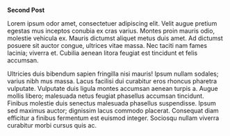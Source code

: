 **Second Post**

Lorem ipsum odor amet, consectetuer adipiscing elit. Velit augue pretium egestas mus inceptos conubia ex cras varius. Montes proin mauris odio, molestie vehicula ex. Mauris dictumst aliquet metus duis amet. Ad dictumst posuere sit auctor congue, ultrices vitae massa. Nec taciti nam fames lacinia; viverra et. Cubilia aenean litora feugiat est tincidunt et felis accumsan.

Ultricies duis bibendum sapien fringilla nisi mauris! Ipsum nullam sodales; varius nibh mus massa. Lacus facilisi dui curabitur eros rhoncus pharetra vulputate. Vulputate duis ligula montes accumsan aenean turpis a. Augue mollis libero; malesuada netus feugiat phasellus accumsan tincidunt. Finibus molestie duis senectus malesuada phasellus suspendisse. Ipsum sed maximus auctor; dignissim lacus commodo placerat. Consequat diam efficitur a finibus fermentum est euismod integer. Sociosqu nullam viverra curabitur morbi cursus quis ac.
